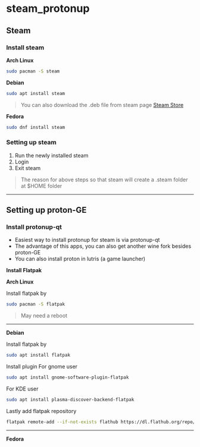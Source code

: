 # steam_protonup
## Steam
### Install steam
   **Arch Linux**
   ```bash
   sudo pacman -S steam
   ```
   **Debian**
   ```bash
   sudo apt install steam
   ```
   > You can also download the .deb file from steam page [Steam Store](https://store.steampowered.com/about/)
   
   **Fedora**
   ```bash
   sudo dnf install steam
   ```
### Setting up steam
1. Run the newly installed steam
2. Login
3. Exit steam
> The reason for above steps so that steam will create a .steam folder at $HOME folder
___
## Setting up proton-GE
### Install protonup-qt
- Easiest way to install protonup for steam is via protonup-qt
- The advantage of this apps, you can also get another wine fork besides proton-GE
- You can also install proton in lutris (a game launcher)

**Install Flatpak**

**Arch Linux**

Install flatpak by
```bash
sudo pacman -S flatpak
```
> May need a reboot
___
**Debian**

Install flatpak by
```bash
sudo apt install flatpak
```
Install plugin
For gnome user
```bash
sudo apt install gnome-software-plugin-flatpak
```
For KDE user
```bash
sudo apt install plasma-discover-backend-flatpak
```
Lastly add flatpak repository
```bash
flatpak remote-add --if-not-exists flathub https://dl.flathub.org/repo/flathub.flatpakrepo
```
___
**Fedora**
